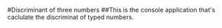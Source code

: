 ﻿#Discriminant of three numbers
##This is the console application that's caclulate the discriminat of typed numbers.